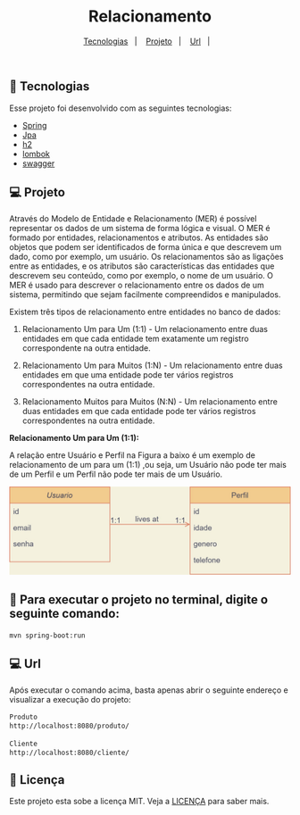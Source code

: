 <h1 align="center">
  Relacionamento
</h1>


<p align="center">
  <a href="#-tecnologias">Tecnologias</a>&nbsp;&nbsp;&nbsp;|&nbsp;&nbsp;&nbsp;
  <a href="#-projeto">Projeto</a>&nbsp;&nbsp;&nbsp;|&nbsp;&nbsp;&nbsp;
  <a href="#-url">Url</a>&nbsp;&nbsp;&nbsp;|&nbsp;&nbsp;&nbsp;
</p>


<br>


## 🚀 Tecnologias

Esse projeto foi desenvolvido com as seguintes tecnologias:

- [Spring](https://spring.io/)
- [Jpa](https://spring.io/projects/spring-data-redis)
- [h2](https://www.mysql.com/)
- [lombok](https://projectlombok.org/)
- [swagger](https://swagger.io/)


## 💻 Projeto
Através do Modelo de Entidade e Relacionamento (MER) é possível representar os dados de um sistema de forma lógica e visual. O MER é formado por entidades, relacionamentos e atributos. As entidades são objetos que podem ser identificados de forma única e que descrevem um dado, como por exemplo, um usuário. Os relacionamentos são as ligações entre as entidades, e os atributos são características das entidades que descrevem seu conteúdo, como por exemplo, o nome de um usuário. O MER é usado para descrever o relacionamento entre os dados de um sistema, permitindo que sejam facilmente compreendidos e manipulados.

Existem três tipos de relacionamento entre entidades no banco de dados:

1. Relacionamento Um para Um (1:1) - Um relacionamento entre duas entidades em que cada entidade tem exatamente um registro correspondente na outra entidade.

2. Relacionamento Um para Muitos (1:N) - Um relacionamento entre duas entidades em que uma entidade pode ter vários registros correspondentes na outra entidade.

3. Relacionamento Muitos para Muitos (N:N) - Um relacionamento entre duas entidades em que cada entidade pode ter vários registros correspondentes na outra entidade.

**Relacionamento Um para Um (1:1):**

A relação entre Usuário e Perfil na Figura a baixo é um exemplo de relacionamento de um para um (1:1)
,ou seja, um Usuário não pode ter mais de um Perfil e um Perfil não pode ter mais de um Usuário.

<img alt="Diagrama Usuari Perfil" src="/img/Diagrama_UsuariPerfil.jpg" />


## :hammer: Para executar o projeto no terminal, digite o seguinte comando:

```shell script
mvn spring-boot:run 
```

## 💻 Url
Após executar o comando acima, basta apenas abrir o seguinte endereço e visualizar a execução do projeto:

```
Produto
http://localhost:8080/produto/

Cliente
http://localhost:8080/cliente/
```

## 📝 Licença

Este projeto esta sobe a licença MIT. Veja a [LICENÇA](https://opensource.org/licenses/MIT) para saber mais.



